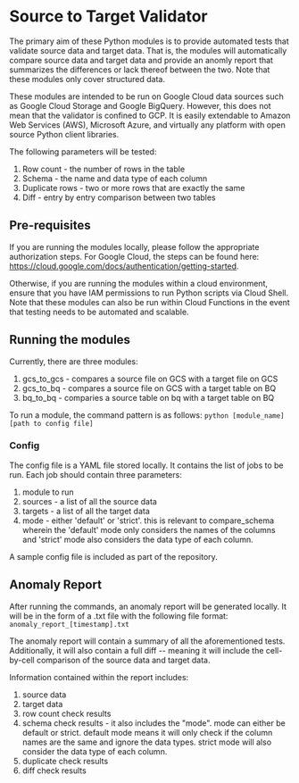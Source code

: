 # Source to Target Validator
The primary aim of these Python modules is to provide automated tests that validate source data and target data. That is, the modules will automatically compare source data and target data and provide an anomly report that summarizes the differences or lack thereof between the two. Note that these modules only cover structured data.

These modules are intended to be run on Google Cloud data sources such as Google Cloud Storage and Google BigQuery. However, this does not mean that the validator is confined to GCP. It is easily extendable to Amazon Web Services (AWS), Microsoft Azure, and virtually any platform with open source Python client libraries.

The following parameters will be tested:
1. Row count - the number of rows in the table
2. Schema - the name and data type of each column
3. Duplicate rows - two or more rows that are exactly the same
4. Diff - entry by entry comparison between two tables

## Pre-requisites
If you are running the modules locally, please follow the appropriate authorization steps. For Google Cloud, the steps can be found here: https://cloud.google.com/docs/authentication/getting-started.

Otherwise, if you are running the modules within a cloud environment, ensure that you have IAM permissions to run Python scripts via Cloud Shell. Note that these modules can also be run within Cloud Functions in the event that testing needs to be automated and scalable.

## Running the modules
Currently, there are three modules:
1. gcs_to_gcs - compares a source file on GCS with a target file on GCS
2. gcs_to_bq - compares a source file on GCS with a target table on BQ
3. bq_to_bq - comparies a source table on bq with a target table on BQ

To run a module, the command pattern is as follows:
`python [module_name] [path to config file]`

### Config
The config file is a YAML file stored locally. It contains the list of jobs to be run. Each job should contain three parameters:
1. module to run 
2. sources - a list of all the source data
3. targets - a list of all the target data
4. mode - either 'default' or 'strict'. this is relevant to compare_schema wherein the 'default' mode only considers the names of the columns and 'strict' mode also considers the data type of each column.

A sample config file is included as part of the repository.

## Anomaly Report
After running the commands, an anomaly report will be generated locally. It will be in the form of a .txt file with the following file format: `anomaly_report_[timestamp].txt`

The anomaly report will contain a summary of all the aforementioned tests. Additionally, it will also contain a full diff -- meaning it will include the cell-by-cell comparison of the source data and target data.

Information contained within the report includes:
1. source data
2. target data
3. row count check results
4. schema check results - it also includes the "mode". mode can either be default or strict. default mode means it will only check if the column names are the same and ignore the data types. strict mode will also consider the data type of each column.
5. duplicate check results
6. diff check results
